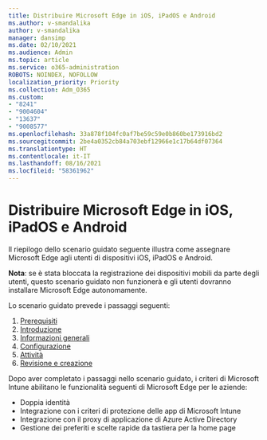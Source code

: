 ```yaml
---
title: Distribuire Microsoft Edge in iOS, iPadOS e Android
ms.author: v-smandalika
author: v-smandalika
manager: dansimp
ms.date: 02/10/2021
ms.audience: Admin
ms.topic: article
ms.service: o365-administration
ROBOTS: NOINDEX, NOFOLLOW
localization_priority: Priority
ms.collection: Adm_O365
ms.custom:
- "8241"
- "9004604"
- "13637"
- "9008577"
ms.openlocfilehash: 33a878f104fc0af7be59c59e0b860be173916bd2
ms.sourcegitcommit: 2be4a0352cb84a703ebf12966e1c17b64df07364
ms.translationtype: HT
ms.contentlocale: it-IT
ms.lasthandoff: 08/16/2021
ms.locfileid: "58361962"
---
```

# <a name="deploy-microsoft-edge-to-ios-ipados-and-android"></a>Distribuire Microsoft Edge in iOS, iPadOS e Android

Il riepilogo dello scenario guidato seguente illustra come assegnare Microsoft Edge agli utenti di dispositivi iOS, iPadOS e Android.

**Nota**: se è stata bloccata la registrazione dei dispositivi mobili da parte degli utenti, questo scenario guidato non funzionerà e gli utenti dovranno installare Microsoft Edge autonomamente.

Lo scenario guidato prevede i passaggi seguenti:

1. [Prerequisiti](https://docs.microsoft.com/mem/intune/fundamentals/guided-scenarios-edge#prerequisites)
2. [Introduzione](https://docs.microsoft.com/mem/intune/fundamentals/guided-scenarios-edge#step-1---introduction)
3. [Informazioni generali](https://docs.microsoft.com/mem/intune/fundamentals/guided-scenarios-edge#step-2---basics)
4. [Configurazione](https://docs.microsoft.com/mem/intune/fundamentals/guided-scenarios-edge#step-3---configuration)
5. [Attività](https://docs.microsoft.com/mem/intune/fundamentals/guided-scenarios-edge#step-4---assignments)
6. [Revisione e creazione](https://docs.microsoft.com/mem/intune/fundamentals/guided-scenarios-edge#step-5---review--create)

Dopo aver completato i passaggi nello scenario guidato, i criteri di Microsoft Intune abilitano le funzionalità seguenti di Microsoft Edge per le aziende:

- Doppia identità
- Integrazione con i criteri di protezione delle app di Microsoft Intune
- Integrazione con il proxy di applicazione di Azure Active Directory
- Gestione dei preferiti e scelte rapide da tastiera per la home page
